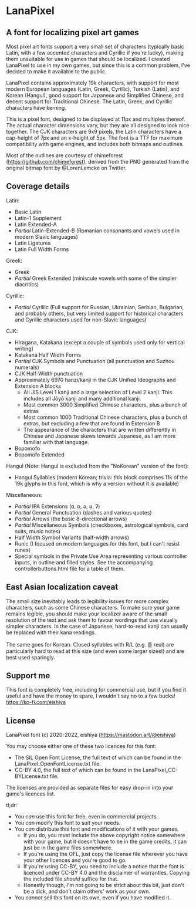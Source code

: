 LanaPixel
===============
A font for localizing pixel art games
---------------
Most pixel art fonts support a very small set of characters (typically basic Latin, with a few accented characters and
Cyrillic if you're lucky), making them unsuitable for use in games that should be localized. I created LanaPixel to use
in my own games, but since this is a common problem, I've decided to make it available to the public.

LanaPixel contains approximately 19k characters, with support for most modern European languages (Latin, Greek,
Cyrillic), Turkish (Latin), and Korean (Hangul), good support for Japanese and Simplified Chinese, and decent support
for Traditional Chinese. The Latin, Greek, and Cyrillic characters have kerning.

This is a pixel font, designed to be displayed at 11px and multiples thereof. The actual character dimensions vary, but
they are all designed to look nice together. The CJK characters are 9x9 pixels, the Latin characters have a cap-height
of 7px and an x-height of 5px. The font is a TTF for maximum compatibility with game engines, and includes both bitmaps
and outlines.

Most of the outlines are courtesy of chimeforest (https://github.com/chimeforest), derived from the PNG generated from
the original bitmap font by @LorenLemcke on Twitter.

Coverage details
---------------
Latin:

- Basic Latin
- Latin-1 Supplement
- Latin Extended-A
- *Partial* Latin-Extended-B (Romanian consonants and vowels used in modern Slavic languages)
- Latin Ligatures
- Latin Full Width Forms

Greek:

- Greek
- *Partial* Greek Extended (miniscule vowels with some of the simpler diacritics)

Cyrillic:

- *Partial* Cyrillic (Full support for Russian, Ukrainian, Serbian, Bulgarian, and probably others, but very limited
  support for historical characters and Cyrillic characters used for non-Slavic languages)

CJK:

- Hiragana, Katakana (except a couple of symbols used only for vertical writing)
- Katakana Half Width Forms
- *Partial* CJK Symbols and Punctuation (all punctuation and Suzhou numerals)
- CJK Half-Width punctuation
- Approximately 6970 hanzi/kanji in the CJK Unified Ideographs and Extension A blocks
    - All JIS Level 1 kanji and a large selection of Level 2 kanji. This includes all Jōyō kanji and many additional
      kanji.
    - Most common 3000 Simplified Chinese characters, plus a bunch of extras
    - Most common 1000 Traditional Chinese characters, plus a bunch of extras, but excluding a few that are found in
      Extension B
    - The appearance of the characters that are written differently in Chinese and Japanese skews towards Japanese, as I
      am more familiar with that language.
- Bopomofo
- Bopomofo Extended

Hangul (Note: Hangul is excluded from the "NoKorean" version of the font):

- Hangul Syllables (modern Korean; trivia: this block comprises 11k of the 19k glyphs in this font, which is why a
  version without it is available)

Miscellaneous:

- *Partial* IPA Extensions (ɑ, ɒ, ə, ʊ, ʔ)
- *Partial* General Punctuation (dashes and various quotes)
- *Partial* Arrows (the basic 8-directional arrows)
- *Partial* Miscellaneous Symbols (checkboxes, astrological symbols, card suits, music notes)
- Half Width Symbol Variants (half-width arrows)
- Runic (I focused on modern languages for this font, but I can't resist runes)
- Special symbols in the Private Use Area representing various controller inputs, in outline and filled styles. See the
  accompanying controllerbuttons.html file for a table of them.

East Asian localization caveat
---------------
The small size inevitably leads to legibility issues for more complex characters, such as some Chinese characters. To
make sure your game remains legible, you should make your localizer aware of the small resolution of the text and ask
them to favour wordings that use visually simpler characters. In the case of Japanese, hard-to-read kanji can usually be
replaced with their kana readings.

The same goes for Korean. Closed syllables with R/L (e.g. 를 reul) are particularly hard to read at this size (and even
some larger sizes!) and are best used sparingly.

Support me
---------------
This font is completely free, including for commercial use, but if you find it useful and have the money to spare, I
wouldn't say no to a few bucks! https://ko-fi.com/eishiya


License
---------------
LanaPixel font (c) 2020-2022, eishiya (https://mastodon.art/@eishiya)

You may choose either one of these two licences for this font:

- The SIL Open Font License, the full text of which can be found in the LanaPixel_OpenFontLicense.txt file.
- CC-BY 4.0, the full text of which can be found in the LanaPixel_CC-BYLicense.txt file.

The licenses are provided as separate files for easy drop-in into your game's licences list.

tl;dr:

- You *can* use this font for free, even in commercial projects.
- You *can* modify this font to suit your needs.
- You *can* distribute this font and modifications of it with your games.
    - If you do, you must include the above copyright notice somewhere with your game, but it doesn't have to be in the
      game credits, it can just be in the game files somewhere.
    - If you're using the OFL, just copy the license file wherever you have your other licences and you're good to go.
    - If you're using CC-BY, you need to include a notice that the font is licenced under CC-BY 4.0 and the disclaimer
      of warranties. Copying the included file *should* suffice for that.
    - Honestly though, I'm not going to be strict about this bit, just don't be a dick, and don't claim others' work as
      your own.
- You *cannot* sell this font on its own, even if you have modified it.
